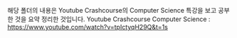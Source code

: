 해당 폴더의 내용은 Youtube Crashcourse의 Computer Science 특강을 보고 공부한 것을 요약 정리한 것입니다.
Youtube Crashcourse Computer Science : https://www.youtube.com/watch?v=tpIctyqH29Q&t=1s
